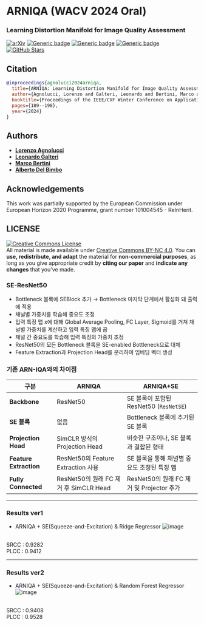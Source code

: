 # ARNIQA (WACV 2024 Oral)

### Learning Distortion Manifold for Image Quality Assessment

[![arXiv](https://img.shields.io/badge/arXiv-Paper-<COLOR>.svg)](https://arxiv.org/abs/2310.14918)
[![Generic badge](https://img.shields.io/badge/Video-YouTube-red.svg)](https://youtu.be/UUwpoi61jpg)
[![Generic badge](https://img.shields.io/badge/Slides-Link-orange.svg)](/assets/Slides.pptx)
[![Generic badge](https://img.shields.io/badge/Poster-Link-purple.svg)](/assets/Poster.pdf)
[![GitHub Stars](https://img.shields.io/github/stars/miccunifi/ARNIQA?style=social)](https://github.com/miccunifi/ARNIQA)

## Citation

```bibtex
@inproceedings{agnolucci2024arniqa,
  title={ARNIQA: Learning Distortion Manifold for Image Quality Assessment},
  author={Agnolucci, Lorenzo and Galteri, Leonardo and Bertini, Marco and Del Bimbo, Alberto},
  booktitle={Proceedings of the IEEE/CVF Winter Conference on Applications of Computer Vision},
  pages={189--198},
  year={2024}
}
```


## Authors

* [**Lorenzo Agnolucci**](https://scholar.google.com/citations?user=hsCt4ZAAAAAJ&hl=en)
* [**Leonardo Galteri**](https://scholar.google.com/citations?user=_n2R2bUAAAAJ&hl=en)
* [**Marco Bertini**](https://scholar.google.com/citations?user=SBm9ZpYAAAAJ&hl=en)
* [**Alberto Del Bimbo**](https://scholar.google.com/citations?user=bf2ZrFcAAAAJ&hl=en)

## Acknowledgements

This work was partially supported by the European Commission under European Horizon 2020 Programme, grant number 101004545 - ReInHerit.

## LICENSE
<a rel="license" href="http://creativecommons.org/licenses/by-nc/4.0/"><img alt="Creative Commons License" style="border-width:0" src="https://i.creativecommons.org/l/by-nc/4.0/88x31.png" /></a><br />All material is made available under [Creative Commons BY-NC 4.0](https://creativecommons.org/licenses/by-nc/4.0/). You can **use, redistribute, and adapt** the material for **non-commercial purposes**, as long as you give appropriate credit by **citing our paper** and **indicate any changes** that you've made.



### SE-ResNet50
- Bottleneck 블록에 SEBlock 추가 → Bottleneck 마지막 단계에서 활성화 돼 출력에 적용
- 채널별 가중치를 학습해 중요도 조정
- 입력 특징 맵 x에 대해 Global Average Pooling, FC Layer, Sigmoid를 거쳐 채널별 가중치를 계산하고 입력 특징 맵에 곱
- 채널 간 중요도를 학습해 입력 특징의 가중치 조정
- ResNet50의 모든 Bottleneck 블록을 SE-enabled Bottleneck으로 대체
- Feature Extraction과 Projection Head를 분리하여 임베딩 벡터 생성


### 기존 ARN-IQA와의 차이점

| **구분**               | **ARNIQA**                           | **ARNIQA+SE**                                   |
|------------------------|-------------------------------------------|-----------------------------------------------|
| **Backbone**           | ResNet50                                 | SE 블록이 포함된 ResNet50 (`ResNetSE`)        |
| **SE 블록**            | 없음                                      | Bottleneck 블록에 추가된 SE 블록              |
| **Projection Head**    | SimCLR 방식의 Projection Head             | 비슷한 구조이나, SE 블록과 결합된 형태        |
| **Feature Extraction** | ResNet50의 Feature Extraction 사용       | SE 블록을 통해 채널별 중요도 조정된 특징 맵   |
| **Fully Connected**    | ResNet50의 원래 FC 제거 후 SimCLR Head    | ResNet50의 원래 FC 제거 및 Projector 추가     |

---


### Results ver1
- ARNIQA + SE(Squeeze-and-Excitation) & Ridge Regressor
![image](https://github.com/user-attachments/assets/a40ad223-3759-4891-a0ce-db1938dd0fc5)
<br>
SRCC : 0.9282
<br>
PLCC : 0.9412

<br>

---


### Results ver2
- ARNIQA + SE(Squeeze-and-Excitation) & Random Forest Regressor
![image](https://github.com/user-attachments/assets/a40ad223-3759-4891-a0ce-db1938dd0fc5)
<br>
SRCC : 0.9408
<br>
PLCC : 0.9528








